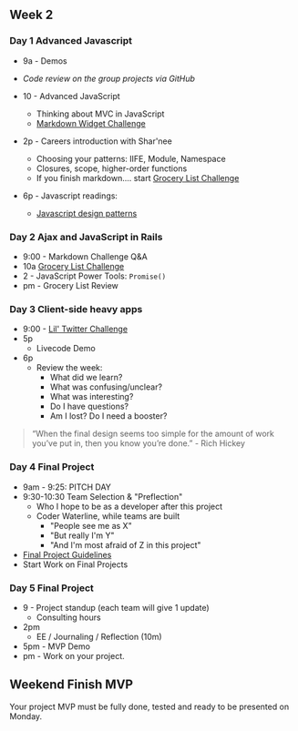 ## Week 2

### Day 1 Advanced Javascript

- 9a - Demos
- _Code review on the group projects via GitHub_
- 10 - Advanced JavaScript
  - Thinking about MVC in JavaScript
  - [Markdown Widget Challenge](../../../../markdown-widget-challenge)
- 2p - Careers introduction with Shar'nee
  - Choosing your patterns: IIFE, Module, Namespace
  - Closures, scope, higher-order functions
  - If you finish markdown.... start [Grocery List Challenge](../../../../behavior-drill-grocery-list-challenge) 

- 6p - Javascript readings:
  - [Javascript design patterns](http://addyosmani.com/resources/essentialjsdesignpatterns/book/)

### Day 2 Ajax and JavaScript in Rails
- 9:00 - Markdown Challenge Q&A
- 10a [Grocery List Challenge](../../../../behavior-drill-grocery-list-challenge) 
- 2 - JavaScript Power Tools: `Promise()`
- pm - Grocery List Review

### Day 3 Client-side heavy apps

- 9:00 - [Lil' Twitter Challenge](../../../../lil-twitter-challenge)
- 5p
     - Livecode Demo
- 6p
  - Review the week:
    - What did we learn?
    - What was confusing/unclear?
    - What was interesting?
    - Do I have questions?
    - Am I lost? Do I need a booster?


> “When the final design seems too simple for the amount of work you’ve put in, then you know you’re done.” - Rich Hickey

### Day 4 Final Project

- 9am - 9:25: PITCH DAY
- 9:30-10:30 Team Selection &amp; "Preflection"
   - Who I hope to be as a developer after this project
   - Coder Waterline, while teams are built
      - "People see me as X"
      - "But really I'm Y"
      - "And I'm most afraid of Z in this project"
- [Final Project Guidelines](./final-project-directions/Readme.md)
- Start Work on Final Projects

### Day 5 Final Project

- 9 - Project standup (each team will give 1 update)
  - Consulting hours
- 2pm
   - EE / Journaling / Reflection (10m)
- 5pm - MVP Demo
- pm - Work on your project.

## Weekend Finish MVP

Your project MVP must be fully done, tested and ready to be presented on Monday.
